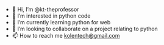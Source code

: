 - 👋 Hi, I’m @kt-theprofessor
- 👀 I’m interested in python code
- 🌱 I’m currently learning python for web
- 💞️ I’m looking to collaborate on a project relating to python
- 📫 How to reach me kolentech@gmail.com

<!---
kt-theprofessor/kt-theprofessor is a ✨ special ✨ repository because its `README.md` (this file) appears on your GitHub profile.
You can click the Preview link to take a look at your changes.
--->

